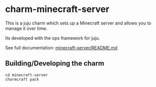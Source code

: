 # charm-minecraft-server
This is a juju charm which sets up a Minecraft server and allows you to manage it over time.

Its developed with the ops framework for juju.

See full documentation: [minecraft-server/README.md](minecraft-server/README.md)


## Building/Developing the charm

    cd minecraft-server
    charmcraft pack


